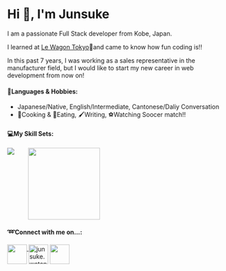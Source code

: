 <h1 align="left">Hi 👋, I'm Junsuke</h1>
<p align="left">I am a passionate Full Stack developer from Kobe, Japan.</p>

<p align="left">I learned at <a href="https://www.lewagon.com/tokyo">Le Wagon Tokyo</a>🚌and came to know how fun coding is!!</p>
<p align="left">In this past 7 years, I was working as a sales representative in the manufacturer field, but I would like to start my new career in web development from now on! </p>

<h4 align="left">👤Languages & Hobbies:</h5>
<ul>
<li>Japanese/Native, English/Intermediate, Cantonese/Daliy Conversation</li>
<li>🍳Cooking & 🍺Eating, 🖌Writing, ⚽️Watching Soocer match!!</li>
</ul>



<h4 align="left">💻My Skill Sets:</h5>
<div>
<img align="top" src="https://skillicons.dev/icons?i=ruby,rails,postgres,js,ts,react,next,html,css,sass,bootstrap,heroku,netlify,vercel,figma&perline=5" />&nbsp;&nbsp;&nbsp;&nbsp;&nbsp;&nbsp;&nbsp;
<img height="165" align="top" src="https://github-readme-stats.vercel.app/api/top-langs/?username=atsumu22&layout=donut" />
</div>

    
<h4 align="left">➿Connect with me on...:</h4>
<p align="left">
<a href="https://www.linkedin.com/in/atsumu22/" target="blank">
   <img align="top" src="https://skillicons.dev/icons?i=linkedin" height="45" width="45" />
</a>
<a href="https://fb.com/junsuke.watanabe3" target="blank"><img align="top" src="https://raw.githubusercontent.com/rahuldkjain/github-profile-readme-generator/master/src/images/icons/Social/facebook.svg" alt="junsuke.watanabe3" height="45" width="45" /></a>
<a href="https://instagram.com/atsumu22" target="blank"><img align="top" src="https://skillicons.dev/icons?i=instagram" height="45" width="45" /></a>
</p>

